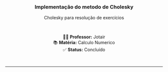 <div align="center">

<h3 align="center">Implementação do metodo de Cholesky</h3>

<p align="center">Cholesky para resolução de exercícios</p>

<br>

<p align="center">
  👨‍🏫 <strong>Professor:</strong> Jotair <br>
  📚 <strong>Matéria:</strong> Calculo Numerico <br>
  ✅ <strong>Status:</strong> Concluído
</p>

<br>
</div>

---
